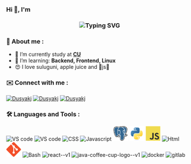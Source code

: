 ### Hi 👋, I'm 

<h3 align="center">
   <img src="https://readme-typing-svg.herokuapp.com?font=Fira+Code&pause=1000&width=435&lines=Lev+Khrobostov;full-stack+developer" alt="Typing SVG" />
</h3>

<h3>🔎 About me :</h3>

- 🔭 I’m currently study at  **[CU](https://centraluniversity.ru)** 
- 🌱 I’m learning: **Backend, Frontend, Linux**
- 😍 I love suluguni, apple juice and 💛js💛


<h3>✉️ Connect with me :</h3>
<p>
   <a href="https://t.me/Dusyakj" ><img align="center" src="https://img.icons8.com/color/48/000000/telegram-app--v4.png" alt="Dusyakj" height="40" width="40"/></a>
   <a href="mailto:lev.khrobostov@mail.ru"><img align="center" src="https://img.icons8.com/color/96/circled-envelope.png" alt="Dusyakj" height="40" width="40"/></a>
   <a href="https://vk.com/bas1st" ><img align="center" src="https://img.icons8.com/color/48/000000/vk-circled.png" alt="Dusyakj" height="40" width="40"/></a> 
</p>

<h3>🛠 Languages and Tools :</h3>
<p>
   <!-- Vs Code -->
   <img src="https://img.icons8.com/fluent/48/000000/visual-studio-code-2019.png" alt="VS code" width="40" height="40"/>
   <!-- Vue -->
   <img src="https://img.icons8.com/?size=100&id=rY6agKizO9eb&format=png&color=000000" alt="VS code" width="40" height="40"/>
   <!-- CSS -->
   <img src="https://img.icons8.com/color/48/000000/css3.png" alt="CSS" width="40" height="40"/>
   <!-- node JS -->
   <img src="https://img.icons8.com/?size=100&id=hsPbhkOH4FMe&format=png&color=000000" alt="Javascript" width="40" height="40"/>
   <!-- Postgresql -->
   <img src="https://raw.githubusercontent.com/devicons/devicon/master/icons/postgresql/postgresql-original.svg" alt="Postgresql" width="40" height="40"/>
   <!-- Python -->
   <img src="https://raw.githubusercontent.com/devicons/devicon/master/icons/python/python-original.svg" alt="Python" width="40" height="40"/>
   <!-- JavaScript -->
   <img src="https://raw.githubusercontent.com/devicons/devicon/master/icons/javascript/javascript-original.svg" alt="Javascript" width="40" height="40"/>
   <!-- Html -->
   <img src="https://img.icons8.com/color/48/000000/html-5--v1.png" alt="Html" width="40" height="40"/>
   <!-- Git -->
   <img src="https://raw.githubusercontent.com/devicons/devicon/master/icons/git/git-original.svg" alt="Git" width="40" height="40"/>
   <!-- Bash -->
   <img src="https://img.icons8.com/ios-glyphs/60/79589f/console.png" alt="Bash"  width="40" height="40"/>
   <!-- React -->
   <img width="40" height="40" src="https://img.icons8.com/ultraviolet/40/react--v1.png" alt="react--v1"/>
   <!-- Java -->
   <img width="48" height="48" src="https://img.icons8.com/color/48/java-coffee-cup-logo--v1.png" alt="java-coffee-cup-logo--v1"/>
   <!-- Docker -->
   <img width="48" height="48" src="https://img.icons8.com/fluency/48/docker.png" alt="docker"/>
   <!-- Git Lab -->
   <img width="48" height="48" src="https://img.icons8.com/color/48/gitlab.png" alt="gitlab"/>
</p>
